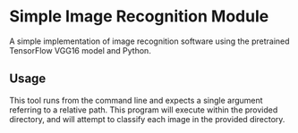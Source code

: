 # Simple Image Recognition Module

A simple implementation of image recognition software using the pretrained TensorFlow VGG16 model and Python.

## Usage

This tool runs from the command line and expects a single argument referring to a relative path. This program will execute within the provided directory, and will attempt to classify each image in the provided directory.